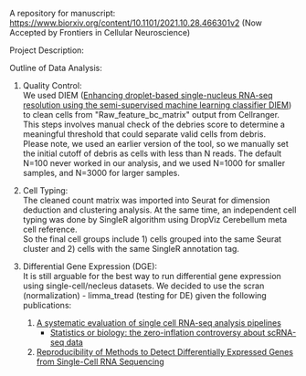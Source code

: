 A repository for manuscript: https://www.biorxiv.org/content/10.1101/2021.10.28.466301v2 (Now Accepted by Frontiers in Cellular Neuroscience)

Project Description:


Outline of Data Analysis:

1. Quality Control:  
   We used DIEM ([Enhancing droplet-based single-nucleus RNA-seq resolution using the semi-supervised machine learning classifier DIEM](https://www.nature.com/articles/s41598-020-67513-5)) to clean cells from "Raw_feature_bc_matrix" output from Cellranger.  
   This steps involves manual check of the debries score to determine a meaningful threshold that could separate valid cells from debris.  
   Please note, we used an earlier version of the tool, so we manually set the initial cutoff of debris as cells with less than N reads. The default N=100 never worked in our analysis, and we used N=1000 for smaller samples, and N=3000 for larger samples.  
   
2. Cell Typing:  
   The cleaned count matrix was imported into Seurat for dimension deduction and clustering analysis. At the same time, an independent cell typing was done by SingleR algorithm using DropViz Cerebellum meta cell reference.  
   So the final cell groups include 1) cells grouped into the same Seurat cluster and 2) cells with the same SingleR annotation tag.
   

3. Differential Gene Expression (DGE):  
   It is still arguable for the best way to run differential gene expression using single-cell/necleus datasets. We decided to use the scran (normalization) - limma_tread (testing for DE) given the following publications:  
   1. [A systematic evaluation of single cell RNA-seq analysis pipelines](https://www.nature.com/articles/s41467-019-12266-7) 
      - [Statistics or biology: the zero-inflation controversy about scRNA-seq data](https://pubmed.ncbi.nlm.nih.gov/35063006/)
   2. [Reproducibility of Methods to Detect Differentially Expressed Genes from Single-Cell RNA Sequencing](https://www.frontiersin.org/articles/10.3389/fgene.2019.01331/full#h4)
   
